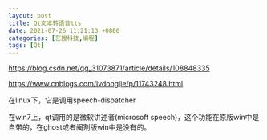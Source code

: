 ```yaml
---
layout: post
title: Qt文本转语音tts
date: 2021-07-26 11:21:13 +0800
categories: [艺搜科技,编程]
tags: [Qt]
---
```


https://blog.csdn.net/qq_31073871/article/details/108848335

https://www.cnblogs.com/lvdongjie/p/11743248.html



在linux下，它是调用speech-dispatcher

在win7上，qt调用的是微软讲述者(microsoft speech)，这个功能在原版win中是自带的，在ghost或者阉割版win中是没有的。